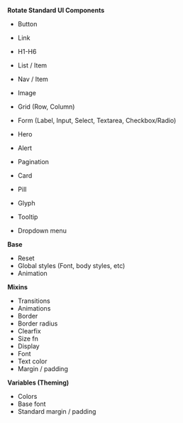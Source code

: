 **Rotate Standard UI Components**

* Button
* Link
* H1-H6
* List / Item
* Nav / Item
* Image
* Grid (Row, Column)
* Form (Label, Input, Select, Textarea, Checkbox/Radio)
* Hero
* Alert
* Pagination
* Card
* Pill
* Glyph

* Tooltip
* Dropdown menu

**Base**

* Reset
* Global styles (Font, body styles, etc)
* Animation

**Mixins**

* Transitions
* Animations
* Border
* Border radius
* Clearfix
* Size fn
* Display
* Font
* Text color
* Margin / padding

**Variables (Theming)**

* Colors
* Base font
* Standard margin / padding